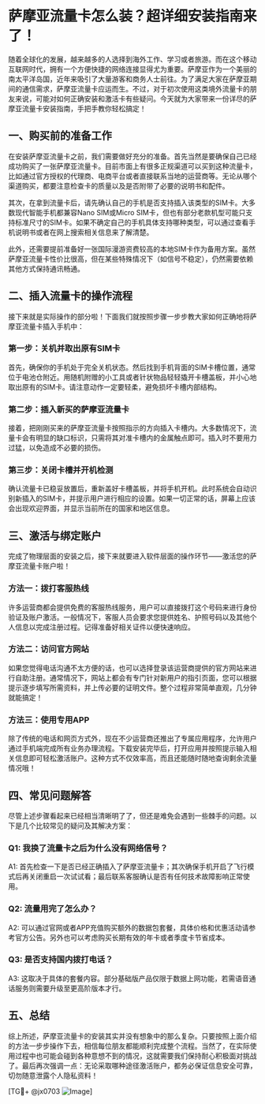 # 萨摩亚流量卡怎么装？超详细安装指南来了！

随着全球化的发展，越来越多的人选择到海外工作、学习或者旅游。而在这个移动互联网时代，拥有一个方便快捷的网络连接显得尤为重要。萨摩亚作为一个美丽的南太平洋岛国，近年来吸引了大量游客和商务人士前往。为了满足大家在萨摩亚期间的通信需求，萨摩亚流量卡应运而生。不过，对于初次使用这类境外流量卡的朋友来说，可能对如何正确安装和激活卡有些疑问。今天就为大家带来一份详尽的萨摩亚流量卡安装指南，手把手教你轻松搞定！

## 一、购买前的准备工作

在安装萨摩亚流量卡之前，我们需要做好充分的准备。首先当然是要确保自己已经成功购买了一张萨摩亚流量卡。目前市面上有很多正规渠道可以买到这种流量卡，比如通过官方授权的代理商、电商平台或者直接联系当地的运营商等。无论从哪个渠道购买，都要注意检查卡的质量以及是否附带了必要的说明书和配件。

其次，在拿到流量卡后，请先确认自己的手机是否支持插入该类型的SIM卡。大多数现代智能手机都兼容Nano SIM或Micro SIM卡，但也有部分老款机型可能只支持标准尺寸的SIM卡。如果不确定自己的手机具体支持哪种类型，可以通过查看手机说明书或者在网上搜索相关信息来了解清楚。

此外，还需要提前准备好一张国际漫游资费较高的本地SIM卡作为备用方案。虽然萨摩亚流量卡性价比很高，但在某些特殊情况下（如信号不稳定），仍然需要依赖其他方式保持通讯畅通。

## 二、插入流量卡的操作流程

接下来就是实际操作的部分啦！下面我们就按照步骤一步步教大家如何正确地将萨摩亚流量卡插入手机中：

### 第一步：关机并取出原有SIM卡

首先，确保你的手机处于完全关机状态。然后找到手机背面的SIM卡槽位置，通常位于电池仓附近。用随机附赠的小工具或者针状物品轻轻撬开卡槽盖板，并小心地取出原有的SIM卡。请注意动作一定要轻柔，避免损坏卡槽内部结构。

### 第二步：插入新买的萨摩亚流量卡

接着，把刚刚买来的萨摩亚流量卡按照指示的方向插入卡槽内。大多数情况下，流量卡会有明显的缺口标识，只需将其对准卡槽内的金属触点即可。插入时不要用力过猛，以免造成不必要的损伤。

### 第三步：关闭卡槽并开机检测

确认流量卡已稳妥放置后，重新盖好卡槽盖板，并将手机开机。此时系统会自动识别新插入的SIM卡，并提示用户进行相应的设置。如果一切正常的话，屏幕上应该会出现欢迎界面，并显示当前所在的国家和地区信息。

## 三、激活与绑定账户

完成了物理层面的安装之后，接下来就要进入软件层面的操作环节——激活您的萨摩亚流量卡账户啦！

### 方法一：拨打客服热线

许多运营商都会提供免费的客服热线服务，用户可以直接拨打这个号码来进行身份验证及账户激活。一般情况下，客服人员会要求您提供姓名、护照号码以及其他个人信息以完成注册过程。记得准备好相关证件以便快速响应。

### 方法二：访问官方网站

如果您觉得电话沟通不太方便的话，也可以选择登录该运营商提供的官方网站来进行自助注册。通常情况下，网站上都会有专门针对新用户的指引页面，您可以根据提示逐步填写所需资料，并上传必要的证明文件。整个过程非常简单直观，几分钟就能搞定！

### 方法三：使用专用APP

除了传统的电话和网页方式外，现在不少运营商还推出了专属应用程序，允许用户通过手机端完成所有业务办理流程。下载安装完毕后，打开应用并按照提示输入相关信息即可轻松激活账户。这种方式不仅效率高，而且还能随时随地查询剩余流量情况哦！

## 四、常见问题解答

尽管上述步骤看起来已经相当清晰明了了，但还是难免会遇到一些棘手的问题。以下是几个比较常见的疑问及其解决方案：

### Q1: 我换了流量卡之后为什么没有网络信号？
A1: 首先检查一下是否已经正确插入了萨摩亚流量卡；其次确保手机开启了飞行模式后再关闭重启一次试试看；最后联系客服确认是否有任何技术故障影响正常使用。

### Q2: 流量用完了怎么办？
A2: 可以通过官网或者APP充值购买额外的数据包套餐，具体价格和优惠活动请参考官方公告。另外也可以考虑购买长期有效的年卡或者季度卡节省成本。

### Q3: 是否支持国内拨打电话？
A3: 这取决于具体的套餐内容。部分基础版产品仅限于数据上网功能，若需语音通话服务则需要升级至更高阶版本才行。

## 五、总结

综上所述，萨摩亚流量卡的安装其实并没有想象中的那么复杂。只要按照上面介绍的方法一步步操作下去，相信每位朋友都能顺利完成整个流程。当然了，在实际使用过程中也可能会碰到各种意想不到的情况，这就需要我们保持耐心积极面对挑战了。最后再次强调一点：无论采取哪种途径激活账户，都务必保证信息安全可靠，切勿随意泄露个人隐私资料！

[TG💪+ @jx0703 ![Image](https://github.com/user-attachments/assets/dbca1d08-cadb-493c-b0ec-ad6f7a83f270)]